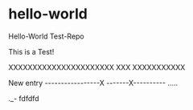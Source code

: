 # hello-world
Hello-World Test-Repo

This is a Test!

XXXXXXXXXXXXXXXXXXXXXX
XXX
XXXXXXXXXXX

New entry
-----------------X
-------X----------
.....

._-
fdfdfd
